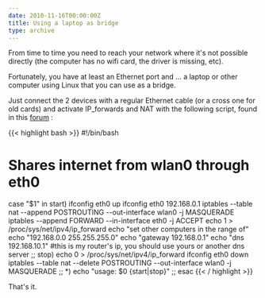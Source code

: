 ```yaml
---
date: 2010-11-16T00:00:00Z
title: Using a laptop as bridge
type: archive
---
```


From time to time you need to reach your network where it's not possible directly (the computer has no wifi card, the driver is missing, etc).

Fortunately, you have at least an Ethernet port and ... a laptop or other computer using Linux that you can use as a bridge.

Just connect the 2 devices with a regular Ethernet cable (or a cross one for old cards) and activate IP_forwards and NAT with the following script, found in this [forum](https://bbs.archlinux.org/viewtopic.php?pid=671501) :

{{< highlight bash >}}
#!/bin/bash
# Shares internet from wlan0 through eth0

case "$1" in 
    start)
        ifconfig eth0 up
        ifconfig eth0 192.168.0.1
        iptables --table nat --append POSTROUTING --out-interface wlan0 -j MASQUERADE
        iptables --append FORWARD --in-interface eth0 -j ACCEPT
        echo 1 > /proc/sys/net/ipv4/ip_forward
        echo "set other computers in the range of"
        echo "192.168.0.0 255.255.255.0"
        echo "gateway 192.168.0.1"
        echo "dns 192.168.10.1"  #this is my router's ip, you should use yours or another dns server
        ;;
    stop)
        echo 0 > /proc/sys/net/ipv4/ip_forward
        ifconfig eth0 down
        iptables --table nat --delete POSTROUTING --out-interface wlan0 -j MASQUERADE
        ;;
    *)
        echo "usage: $0 {start|stop}"
        ;;
esac
{{< / highlight >}}

That's it.

